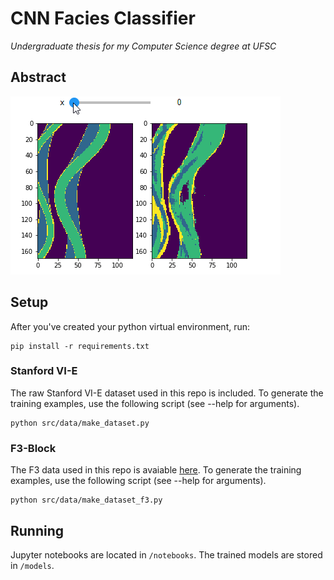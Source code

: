 # CNN Facies Classifier
*Undergraduate thesis for my Computer Science degree at UFSC*

## Abstract

![cnn result slices](img/cnn_result.gif)

## Setup
After you've created your python virtual environment, run:
```
pip install -r requirements.txt
```

### Stanford VI-E
The raw Stanford VI-E dataset used in this repo is included. To generate the training examples, use the following script (see --help for arguments).
```
python src/data/make_dataset.py
```

### F3-Block
The F3 data used in this repo is avaiable [here](https://github.com/olivesgatech/facies_classification_benchmark). To generate the training examples, use the following script (see --help for arguments).

```
python src/data/make_dataset_f3.py
```

## Running
Jupyter notebooks are located in ```/notebooks```. The trained models are stored in ```/models```.